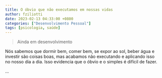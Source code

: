 ```yaml
---
title: O óbvio que não executamos em nossas vidas
author: fziliotti
date: 2023-02-13 04:33:00 +0800
categories: ["Desenvolvimento Pessoal"]
tags: [psicologia, saúde]
---
```


> Ainda em desenvolvimento

Nós sabemos que dormir bem, comer bem, se expor ao sol, beber água e investir são coisas boas, mas acabamos não executando e aplicando isso no nosso dia a dia. Isso evidencia que o óbvio e o simples é difícil de fazer.

...
